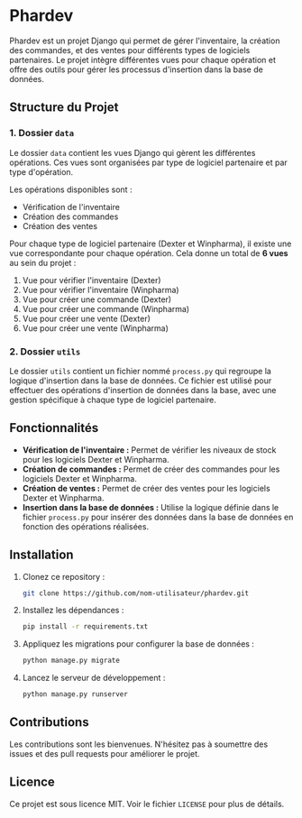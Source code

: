 # Phardev

Phardev est un projet Django qui permet de gérer l'inventaire, la création des commandes, et des ventes pour différents types de logiciels partenaires. Le projet intègre différentes vues pour chaque opération et offre des outils pour gérer les processus d'insertion dans la base de données.

## Structure du Projet

### 1. **Dossier `data`**
Le dossier `data` contient les vues Django qui gèrent les différentes opérations. Ces vues sont organisées par type de logiciel partenaire et par type d'opération.

Les opérations disponibles sont :
- Vérification de l'inventaire
- Création des commandes
- Création des ventes

Pour chaque type de logiciel partenaire (Dexter et Winpharma), il existe une vue correspondante pour chaque opération. Cela donne un total de **6 vues** au sein du projet :
1. Vue pour vérifier l'inventaire (Dexter)
2. Vue pour vérifier l'inventaire (Winpharma)
3. Vue pour créer une commande (Dexter)
4. Vue pour créer une commande (Winpharma)
5. Vue pour créer une vente (Dexter)
6. Vue pour créer une vente (Winpharma)

### 2. **Dossier `utils`**
Le dossier `utils` contient un fichier nommé `process.py` qui regroupe la logique d'insertion dans la base de données. Ce fichier est utilisé pour effectuer des opérations d'insertion de données dans la base, avec une gestion spécifique à chaque type de logiciel partenaire.

## Fonctionnalités
- **Vérification de l'inventaire :** Permet de vérifier les niveaux de stock pour les logiciels Dexter et Winpharma.
- **Création de commandes :** Permet de créer des commandes pour les logiciels Dexter et Winpharma.
- **Création de ventes :** Permet de créer des ventes pour les logiciels Dexter et Winpharma.
- **Insertion dans la base de données :** Utilise la logique définie dans le fichier `process.py` pour insérer des données dans la base de données en fonction des opérations réalisées.

## Installation

1. Clonez ce repository :
   ```bash
   git clone https://github.com/nom-utilisateur/phardev.git
   ```

2. Installez les dépendances :
   ```bash
   pip install -r requirements.txt
   ```

3. Appliquez les migrations pour configurer la base de données :
   ```bash
   python manage.py migrate
   ```

4. Lancez le serveur de développement :
   ```bash
   python manage.py runserver
   ```

## Contributions

Les contributions sont les bienvenues. N'hésitez pas à soumettre des issues et des pull requests pour améliorer le projet.

## Licence

Ce projet est sous licence MIT. Voir le fichier `LICENSE` pour plus de détails.
